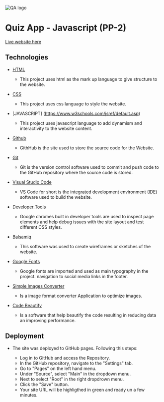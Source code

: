![QA logo](favicon.ico)

# Quiz App - Javascript (PP-2)

[Live website here](https://josemguerra.github.io/quiz-app/)

## Technologies

- [HTML](https://www.w3schools.com/html/default.asp)
  - This project uses html as the mark up language to give structure to the website.
- [CSS](https://www.w3schools.com/css/default.asp)
  - This project uses css language to style the website.
- [JAVASCRIPT] (https://www.w3schools.com/jsref/default.asp)
  - This project uses javascript language to add dynamism and interactivity to the website content.
- [Github](https://github.com/)
  - GithHub is the site used to store the source code for the Website.
- [Git](https://git-scm.com/)
  - Git is the  version control software used to commit and push code to the GitHub repository where the source code is stored.
- [Visual Studio Code](https://code.visualstudio.com/)
  - VS Code for short is the integrated development environment (IDE) software used to build the website.
- [Developer Tools](https://developer.chrome.com/docs/devtools/)
  - Google chromes built in developer tools are used to inspect page elements and help debug issues with the site layout and test different CSS styles.
- [Balsamiq](https://balsamiq.com/givingback/free/classroom/)
  - This software was used to create wireframes or sketches of the website.
- [Google Fonts](https://fonts.google.com/)
  - Google fonts are imported and used as main typography in the project.
navigation to social media links in the footer.
- [Simple Images Converter](https://www.simpleimageresizer.com/online-image-converter)
  - Is a image format converter Application to optimize images.
  
- [Code Beautify](https://codebeautify.org/)

  - Is a software that help beautify the code resulting in reducing data an improving performance.

## Deployment

- The site was deployed to GitHub pages. Following this steps:

  - Log in to GitHub and access the Repository.
  - In the GitHub repository, navigate to the "Settings" tab.
  - Go to  "Pages" on the left hand menu.
  - Under "Source", select "Main" in the dropdown menu.
  - Next to select "Root" in the right dropdrown menu.
  - Click the "Save" button.
  - Your site URL will be highligthed in green and ready un a few minutes.
